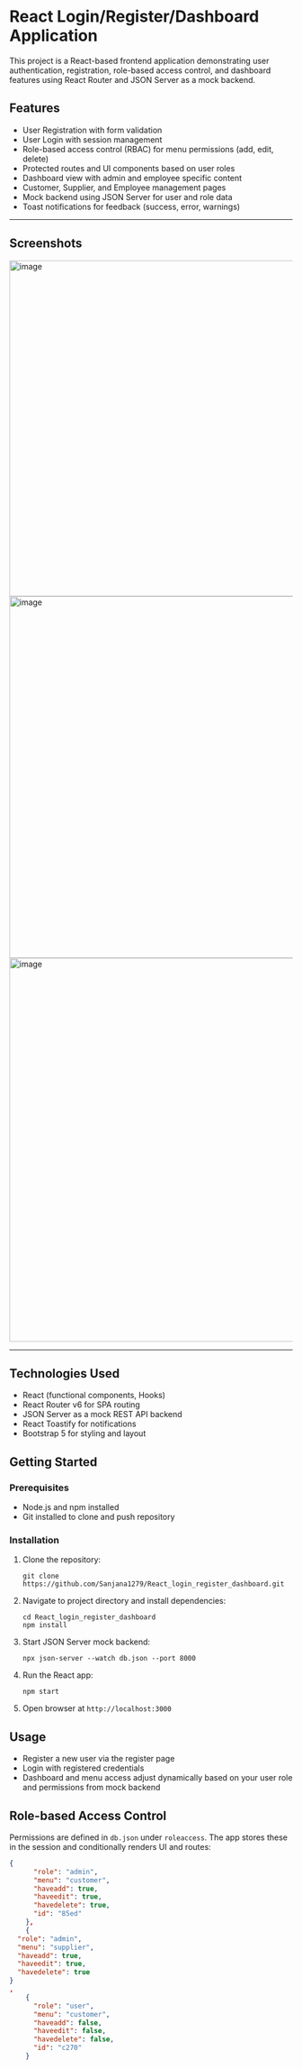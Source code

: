 # React Login/Register/Dashboard Application

This project is a React-based frontend application demonstrating user authentication, registration, role-based access control, and dashboard features using React Router and JSON Server as a mock backend.

## Features

- User Registration with form validation
- User Login with session management
- Role-based access control (RBAC) for menu permissions (add, edit, delete)
- Protected routes and UI components based on user roles
- Dashboard view with admin and employee specific content
- Customer, Supplier, and Employee management pages
- Mock backend using JSON Server for user and role data
- Toast notifications for feedback (success, error, warnings)

---

## **Screenshots**

<img width="1051" height="596" alt="image" src="https://github.com/user-attachments/assets/e4cc4a3b-dd7d-46da-a46e-54ec432a4701" />

<img width="979" height="642" alt="image" src="https://github.com/user-attachments/assets/9e1df62c-e1cf-45cf-9b55-aef79f6aa24a" />

<img width="1920" height="681" alt="image" src="https://github.com/user-attachments/assets/ad543472-8d70-48ae-8bb1-bee9ac4766fe" />


---

## Technologies Used

- React (functional components, Hooks)
- React Router v6 for SPA routing
- JSON Server as a mock REST API backend
- React Toastify for notifications
- Bootstrap 5 for styling and layout

## Getting Started

### Prerequisites

- Node.js and npm installed
- Git installed to clone and push repository

### Installation

1. Clone the repository:

   ```
   git clone https://github.com/Sanjana1279/React_login_register_dashboard.git
   ```

2. Navigate to project directory and install dependencies:

   ```
   cd React_login_register_dashboard
   npm install
   ```

3. Start JSON Server mock backend:

   ```
   npx json-server --watch db.json --port 8000
   ```

4. Run the React app:

   ```
   npm start
   ```

5. Open browser at `http://localhost:3000`

## Usage

- Register a new user via the register page
- Login with registered credentials
- Dashboard and menu access adjust dynamically based on your user role and permissions from mock backend

## Role-based Access Control

Permissions are defined in `db.json` under `roleaccess`. The app stores these in the session and conditionally renders UI and routes:

```json
{
      "role": "admin",
      "menu": "customer",
      "haveadd": true,
      "haveedit": true,
      "havedelete": true,
      "id": "85ed"
    },
    {
  "role": "admin",
  "menu": "supplier",
  "haveadd": true,
  "haveedit": true,
  "havedelete": true
}
,
    {
      "role": "user",
      "menu": "customer",
      "haveadd": false,
      "haveedit": false,
      "havedelete": false,
      "id": "c270"
    }
```


